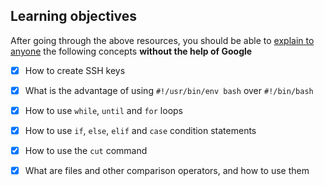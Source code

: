 ## Learning objectives
After going through the above resources, you should be able to [explain to anyone](https://fs.blog/feynman-learning-technique/) the following concepts __without the help of Google__

* [X] How to create SSH keys
* [X] What is the advantage of using ```#!/usr/bin/env bash``` over ```#!/bin/bash```
* [X] How to use ```while```, ```until``` and ```for``` loops
* [X] How to use ```if```, ```else```, ```elif``` and ```case``` condition statements
* [X] How to use the ```cut``` command
* [X] What are files and other comparison operators, and how to use them

